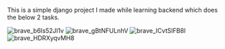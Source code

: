 This is a simple django project I made while learning backend which does the below 2 tasks.

![brave_b6Is52JI1v](https://user-images.githubusercontent.com/94290915/226182485-4e5f9765-40c3-4727-b58f-e0adb21457e3.png)
![brave_gBtNFULnhV](https://user-images.githubusercontent.com/94290915/226182496-14aff1d1-deaf-46c9-ad04-a2ba271a667e.png)
![brave_ICvtSlFB8l](https://user-images.githubusercontent.com/94290915/226182501-ce104e3d-1a71-4cbb-aaf0-85e0dd6bbb92.png)
![brave_HDRXyqvMH8](https://user-images.githubusercontent.com/94290915/226182503-a80e05cb-3b9a-4532-a5d2-13b5f3a928ad.png)
